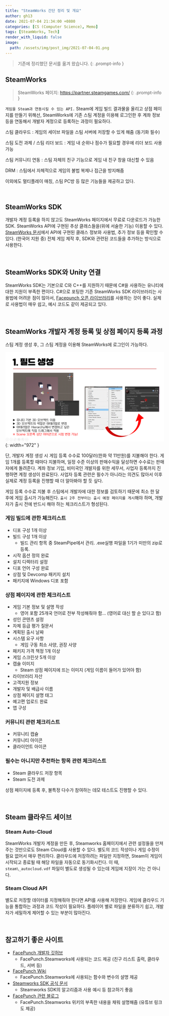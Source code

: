 ```yaml
---
title: "SteamWorks 간단 정리 및 개요"
author: gh13
date: 2021-07-04 21:34:00 +0800
categories: [CS (Computer Science), Memo]
tags: [SteamWorks, Tech]
render_with_liquid: false
image:
  path: /assets/img/post_img/2021-07-04-01.png
---
```


> 기존에 정리했던 문서를 옮겨 왔습니다.
{: .prompt-info }

## SteamWorks

> SteamWorks 페이지: <https://partner.steamgames.com/>
{: .prompt-info }

`게임을 Steam과 연동시킬 수 있는 API.` Steam에 게임 빌드 결과물을 올리고 상점 페이지를 만들기 위해선, SteamWorks에 기존 스팀 계정을 이용해 로그인한 후 계좌 정보 등을 연동해서 개발자 계정으로 등록하는 과정이 필요하다.  
  
스팀 클라우드
: 게임의 세이브 파일을 스팀 서버에 저장할 수 있게 해줌 (동기화 필수)  

스팀 도전 과제 / 스팀 리더 보드
: 게임 내 순위나 점수가 필요할 경우에 리더 보드 사용 가능  

스팀 커뮤니티 연동
: 스팀 자체의 친구 기능으로 게임 내 친구 창을 대신할 수 있음  

DRM
: 스팀에서 자체적으로 게임의 불법 복제나 접근을 방지해줌  
  
이외에도 멀티플레이 매칭, 스팀 PC방 등 많은 기능들을 제공하고 있다.  

<br/>

## SteamWorks SDK

개발자 계정 등록을 하지 않고도 SteamWorks 페이지에서 무료로 다운로드가 가능한 SDK. SteamWorks API에 구현된 추상 클래스들을(위에 서술한 기능) 이용할 수 있다. [SteamWorks 문서](https://partner.steamgames.com/doc/api)에서 API에 구현된 클래스 정보와 사용법, 추가 정보 등을 확인할 수 있다. (한국어 지원 중) 전체 게임 제작 후, SDK와 관련된 코드들을 추가하는 방식으로 사용한다.  

<br/>

## SteamWorks SDK와 Unity 연결

SteamWorks SDK는 기본으로 C와 C++를 지원하기 때문에 C#을 사용하는 유니티에 대한 지원이 부족한 편이다. C#으로 포팅한 기존 SteamWorks SDK 라이브러리는 사용법에 어려운 점이 많아서, [Facepunch 오픈 라이브러리](https://github.com/Facepunch/Facepunch.Steamworks)를 사용하는 것이 좋다. 실제로 사용법이 매우 쉽고, 예시 코드도 같이 제공되고 있다.

<br/>

## SteamWorks 개발자 계정 등록 및 상점 페이지 등록 과정

스팀 계정 생성 후, 그 스팀 계정을 이용해 SteamWorks에 로그인이 가능하다.

![Steamworks login page](/assets/img/post_img/2021-07-04-02.png){: width="972" }

단, 개발자 계정 생성 시 게임 등록 수수료 100달러(한화 약 11만원)를 지불해야 한다. 게임 1개를 등록할 때마다 지불하며, 일정 수준 이상의 판매수익을 달성하면 수수료는 판매자에게 돌려준다. 계좌 정보 기입, 비미국인 개발자를 위한 세무서, 사업자 등록까지 진행하면 계정 생성이 완료된다. 사업자 등록 관련은 필수가 아니라는 의견도 많아서 이후 실제로 계정 등록을 진행할 때 더 알아봐야 할 듯 싶다.  
  
게임 등록 수수료 지불 후 스팀에서 개발자에 대한 정보를 검토하기 때문에 최소 한 달 후에 게임 출시가 가능해진다. `출시 2주 전부터는 출시 예정 페이지를 게시`해야 하며, 개발자가 출시 전에 반드시 해야 하는 체크리스트가 형성된다.  

### 게임 빌드에 관한 체크리스트

- 디포 구성 1개 이상  
- 빌드 구성 1개 이상  
  + 빌드 관리 항목 중 SteamPipe에서 관리. .exe실행 파일을 1기가 미만의 zip로 등록.  
- 시작 옵션 정의 완료  
- 설치 디렉터리 설정  
- 디포 언어 구성 완료  
- 상점 및 Devcomp 패키지 설치  
- 패키지에 Windows 디포 포함

### 상점 페이지에 관한 체크리스트

- 게임 기본 정보 및 설명 작성  
  + 영어 포함 25개국 언어로 전부 작성해줘야 함… (영어로 대신 할 순 있다고 함)  
- 성인 콘텐츠 설정  
- 자체 등급 평가 질문서  
- 계획된 출시 날짜  
- 시스템 요구 사항  
  + 게임 구동 최소 사양, 권장 사양  
- 패키지 가격 책정 1개 이상  
- 게임 스크린샷 5개 이상  
- 캡슐 이미지  
  + Steam 상점 페이지에 뜨는 이미지 (게임 이름이 들어가 있어야 함)  
- 라이브러리 자산  
- 고객지원 정보  
- 개발자 및 배급사 이름  
- 상점 페이지 설명 태그  
- 예고편 업로드 완료  
- 앱 구성

### 커뮤니티 관련 체크리스트

- 커뮤니티 캡슐  
- 커뮤니티 아이콘  
- 클라이언트 아이콘

### 필수는 아니지만 추천하는 항목 관련 체크리스트

- Steam 클라우드 저장 항목  
- Steam 도전 과제  
  
상점 페이지에 등록 후, 불특정 다수가 참여하는 데모 테스트도 진행할 수 있다.

<br/>

## Steam 클라우드 세이브

### Steam Auto-Cloud

SteamWorks 개발자 계정을 만든 후, Steamworks 홈페이지에서 관련 설정들을 만져주는 것만으로도 Steam Cloud를 사용할 수 있다. 별도의 코드 작성이나 게임 수정이 필요 없어서 매우 편리하다. 클라우드에 저장하려는 파일만 지정하면, Steam이 게임이 시작되고 종료될 때 해당 파일을 자동으로 동기화시킨다. 이 때, `steam\_autocloud.vdf` 파일이 별도로 생성될 수 있는데 게임에 지장이 가는 건 아니다.

### Steam Cloud API

별도로 저장할 데이터를 지정해줘야 한다면 API를 사용해 저장한다. 게임에 클라우드 기능을 통합하는 과정과 코드 작성이 필요하다. 플레이어 별로 파일을 분류하기 쉽고, 개발자가 세밀하게 제어할 수 있는 부분이 많아진다.

<br/>

## 참고하기 좋은 사이트

- [FacePunch 개발자 깃허브](https://github.com/Facepunch/Facepunch.Steamworks)
  + FacePunch.Steamworks에 사용되는 코드 제공 (친구 리스트 출력, 클라우드, 서버 등)
- [FacePunch Wiki](https://wiki.facepunch.com/steamworks/)
  + FacePunch.Steamworks에 사용되는 함수와 변수의 설명 제공
- [Steamworks SDK 공식 문서](https://partner.steamgames.com/doc/home)
  + Steamworks SDK의 알고리즘과 사용 예시 등 참고하기 좋음
- [FacePunch 관련 블로그](https://onewheelstudio.com/blog/2020/12/3/steam-workshop-with-unity-and-facepunch-steamworks)
  + FacePunch.Steamworks 위키의 부족한 내용을 채워 설명해줌 (유튜브 링크도 제공)

